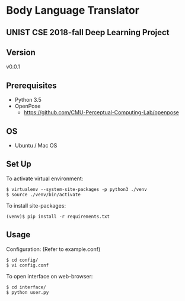 Body Language Translator
========================

UNIST CSE 2018-fall Deep Learning Project
-----------------------------------------

Version
-------
v0.0.1

Prerequisites
-------------
- Python 3.5
- OpenPose
  - https://github.com/CMU-Perceptual-Computing-Lab/openpose

OS
---
- Ubuntu / Mac OS

Set Up
------
To activate virtual environment:    
```
$ virtualenv --system-site-packages -p python3 ./venv
$ source ./venv/bin/activate
```    
To install site-packages:    
```
(venv)$ pip install -r requirements.txt
```

Usage
-----
Configuration: (Refer to example.conf)
```
$ cd config/
$ vi config.conf
```

To open interface on web-browser:
```
$ cd interface/
$ python user.py
```
